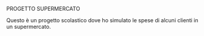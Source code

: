 PROGETTO SUPERMERCATO

Questo è un progetto scolastico dove ho simulato le spese di alcuni clienti in un supermercato. 
